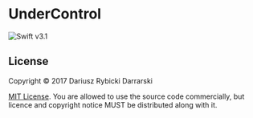 # UnderControl

![Swift v3.1](https://img.shields.io/badge/swift-v3.1-orange.svg)

## License

Copyright © 2017 Dariusz Rybicki Darrarski

[MIT License](LICENSE). You are allowed to use the source code commercially, but licence and copyright notice MUST be distributed along with it.
